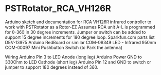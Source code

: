 # PSTRotator_RCA_VH126R
Arduino sketch and documentation for RCA VH126R infrared controller to work with PSTRotator as a Rotor-EZ
Assumes RCA unit A-L is programmed for 0-360 in 30 degree increments.
Jumper or switch can be added to support 15 degree increments for 180 degree loop.
Sparkfun.com parts list
DEV-13975 Arduino RedBoard or similar
COM-09349 LED - Infrared 950nm
COM-00097 Mini Pushbutton Switch (to Park the antenna)

Wiring
Arduino Pin 3 to LED Anode (long leg)
Arduino Power GND to 330Ohm to LED Cathode (short leg)
Arduino Pin 12 and GND to switch or jumper to support 180 degrees instead of 360.
